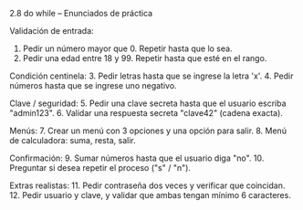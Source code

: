 2.8 do while – Enunciados de práctica

Validación de entrada:
1. Pedir un número mayor que 0. Repetir hasta que lo sea.
2. Pedir una edad entre 18 y 99. Repetir hasta que esté en el rango.

Condición centinela:
3. Pedir letras hasta que se ingrese la letra 'x'.
4. Pedir números hasta que se ingrese uno negativo.

Clave / seguridad:
5. Pedir una clave secreta hasta que el usuario escriba "admin123".
6. Validar una respuesta secreta "clave42" (cadena exacta).

Menús:
7. Crear un menú con 3 opciones y una opción para salir.
8. Menú de calculadora: suma, resta, salir.

Confirmación:
9. Sumar números hasta que el usuario diga "no".
10. Preguntar si desea repetir el proceso ("s" / "n").

Extras realistas:
11. Pedir contraseña dos veces y verificar que coincidan.
12. Pedir usuario y clave, y validar que ambas tengan mínimo 6 caracteres.
